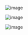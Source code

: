 ![image](https://github.com/juliuszlosinski/drawventure/assets/72278818/a13ef691-31f5-481d-9785-c045d1ad8085)

![image](https://github.com/juliuszlosinski/drawventure/assets/72278818/1098aa11-e35e-4270-beda-1c66c5cca8fb)

![image](https://github.com/juliuszlosinski/drawventure/assets/72278818/f3e3a951-88ca-43fd-9610-07382018527f)
